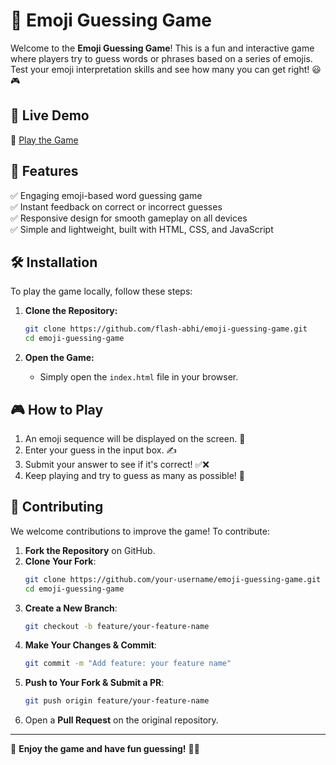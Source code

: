 # 🎉 Emoji Guessing Game

Welcome to the **Emoji Guessing Game**! This is a fun and interactive game where players try to guess words or phrases based on a series of emojis. Test your emoji interpretation skills and see how many you can get right! 😃🎮

## 🚀 Live Demo

🔗 [Play the Game](https://flash-abhi.github.io/emoji-guessing-game/)

## 📌 Features

✅ Engaging emoji-based word guessing game  
✅ Instant feedback on correct or incorrect guesses  
✅ Responsive design for smooth gameplay on all devices  
✅ Simple and lightweight, built with HTML, CSS, and JavaScript  

## 🛠 Installation

To play the game locally, follow these steps:

1. **Clone the Repository:**
   ```bash
   git clone https://github.com/flash-abhi/emoji-guessing-game.git
   cd emoji-guessing-game
   ```

2. **Open the Game:**
   - Simply open the `index.html` file in your browser.

## 🎮 How to Play

1. An emoji sequence will be displayed on the screen. 🤔
2. Enter your guess in the input box. ✍️
3. Submit your answer to see if it's correct! ✅❌
4. Keep playing and try to guess as many as possible! 🎯

## 🤝 Contributing

We welcome contributions to improve the game! To contribute:

1. **Fork the Repository** on GitHub.
2. **Clone Your Fork**:
   ```bash
   git clone https://github.com/your-username/emoji-guessing-game.git
   cd emoji-guessing-game
   ```
3. **Create a New Branch**:
   ```bash
   git checkout -b feature/your-feature-name
   ```
4. **Make Your Changes & Commit**:
   ```bash
   git commit -m "Add feature: your feature name"
   ```
5. **Push to Your Fork & Submit a PR**:
   ```bash
   git push origin feature/your-feature-name
   ```
6. Open a **Pull Request** on the original repository.


---

🎯 **Enjoy the game and have fun guessing!** 🥳🎊

